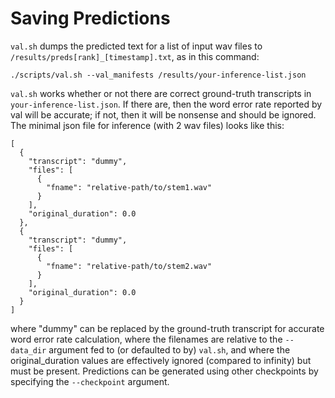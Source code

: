 # Saving Predictions

`val.sh` dumps the predicted text for a list of input wav files
to `/results/preds[rank]_[timestamp].txt`, as in this command:

```
./scripts/val.sh --val_manifests /results/your-inference-list.json
```

`val.sh` works whether or not there are correct ground-truth transcripts in `your-inference-list.json`.  If there are,
then the word error rate reported by val will be accurate; if not, then it will be nonsense and should
be ignored.  The minimal json file for inference (with 2 wav files) looks like this:

```
[
  {
    "transcript": "dummy",
    "files": [
      {
        "fname": "relative-path/to/stem1.wav"
      }
    ],
    "original_duration": 0.0
  },
  {
    "transcript": "dummy",
    "files": [
      {
        "fname": "relative-path/to/stem2.wav"
      }
    ],
    "original_duration": 0.0
  }
]
```

where "dummy" can be replaced by the ground-truth transcript for accurate word error rate calculation,
where the filenames are relative to the `--data_dir` argument fed to (or defaulted to by) `val.sh`, and where
the original_duration values are effectively ignored (compared to infinity) but must be present.
Predictions can be generated using other checkpoints by specifying the `--checkpoint` argument.

